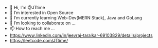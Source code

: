 - 👋 Hi, I’m @JTtime
- 👀 I’m interested in Open Source
- 🌱 I’m currently learning Web-Dev(MERN Stack), Java and GoLang
- 💞️ I’m looking to collaborate on ...
- 📫 How to reach me ...
- https://www.linkedin.com/in/jeevraj-taralkar-69103829/details/projects
- https://leetcode.com/JTtime/
<!---
JTtime/JTtime is a ✨ special ✨ repository because its `README.md` (this file) appears on your GitHub profile.
You can click the Preview link to take a look at your changes.
--->
